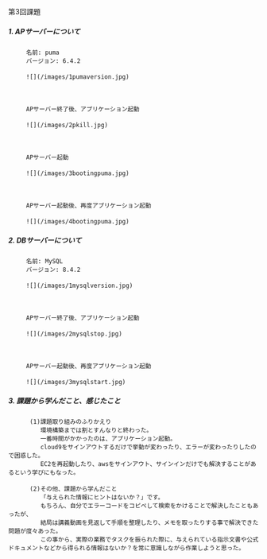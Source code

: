第3回課題

##### 1. APサーバーについて  
         名前: puma  
         バージョン: 6.4.2  
         
         ![](/images/1pumaversion.jpg)
         
         
         
         APサーバー終了後、アプリケーション起動  
         
         ![](/images/2pkill.jpg)
         
         
         
         APサーバー起動  
         
         ![](/images/3bootingpuma.jpg)
         
         
         
         APサーバー起動後、再度アプリケーション起動  
         
         ![](/images/4bootingpuma.jpg)
         
         
         
         
##### 2. DBサーバーについて  
         名前: MySQL  
         バージョン: 8.4.2  
         
         ![](/images/1mysqlversion.jpg)
         
         
         
         APサーバー終了後、アプリケーション起動  
         
         ![](/images/2mysqlstop.jpg)
         
         
         
         APサーバー起動後、再度アプリケーション起動  
         
         ![](/images/3mysqlstart.jpg)
         
         
         
         
##### 3. 課題から学んだこと、感じたこと  
          (1)課題取り組みのふりかえり
             環境構築までは割とすんなりと終わった。
             一番時間がかかったのは、アプリケーション起動。
             cloud9をサインアウトするだけで挙動が変わったり、エラーが変わったりしたので困惑した。
             EC2を再起動したり、awsをサインアウト、サインインだけでも解決することがあるという学びにもなった。  
             
          (2)その他、課題から学んだこと
             「与えられた情報にヒントはないか？」です。
             もちろん、自分でエラーコードをコピペして検索をかけることで解決したこともあったが、
             結局は講義動画を見返して手順を整理したり、メモを取ったりする事で解決できた問題が度々あった。
             この事から、実際の業務でタスクを振られた際に、与えられている指示文書や公式ドキュメントなどから得られる情報はないか？を常に意識しながら作業しようと思った。
